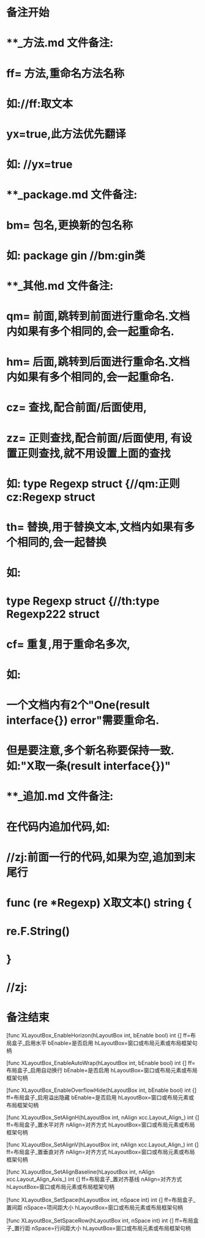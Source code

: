 # 备注开始
# **_方法.md 文件备注:
# ff= 方法,重命名方法名称
# 如://ff:取文本
#
# yx=true,此方法优先翻译
# 如: //yx=true

# **_package.md 文件备注:
# bm= 包名,更换新的包名称 
# 如: package gin //bm:gin类

# **_其他.md 文件备注:
# qm= 前面,跳转到前面进行重命名.文档内如果有多个相同的,会一起重命名.
# hm= 后面,跳转到后面进行重命名.文档内如果有多个相同的,会一起重命名.
# cz= 查找,配合前面/后面使用,
# zz= 正则查找,配合前面/后面使用, 有设置正则查找,就不用设置上面的查找
# 如: type Regexp struct {//qm:正则 cz:Regexp struct
#
# th= 替换,用于替换文本,文档内如果有多个相同的,会一起替换
# 如:
# type Regexp struct {//th:type Regexp222 struct
#
# cf= 重复,用于重命名多次,
# 如: 
# 一个文档内有2个"One(result interface{}) error"需要重命名.
# 但是要注意,多个新名称要保持一致. 如:"X取一条(result interface{})"

# **_追加.md 文件备注:
# 在代码内追加代码,如:
# //zj:前面一行的代码,如果为空,追加到末尾行
# func (re *Regexp) X取文本() string { 
# re.F.String()
# }
# //zj:
# 备注结束

[func XLayoutBox_EnableHorizon(hLayoutBox int, bEnable bool) int {]
ff=布局盒子_启用水平
bEnable=是否启用
hLayoutBox=窗口或布局元素或布局框架句柄

[func XLayoutBox_EnableAutoWrap(hLayoutBox int, bEnable bool) int {]
ff=布局盒子_启用自动换行
bEnable=是否启用
hLayoutBox=窗口或布局元素或布局框架句柄

[func XLayoutBox_EnableOverflowHide(hLayoutBox int, bEnable bool) int {]
ff=布局盒子_启用溢出隐藏
bEnable=是否启用
hLayoutBox=窗口或布局元素或布局框架句柄

[func XLayoutBox_SetAlignH(hLayoutBox int, nAlign xcc.Layout_Align_) int {]
ff=布局盒子_置水平对齐
nAlign=对齐方式
hLayoutBox=窗口或布局元素或布局框架句柄

[func XLayoutBox_SetAlignV(hLayoutBox int, nAlign xcc.Layout_Align_) int {]
ff=布局盒子_置垂直对齐
nAlign=对齐方式
hLayoutBox=窗口或布局元素或布局框架句柄

[func XLayoutBox_SetAlignBaseline(hLayoutBox int, nAlign xcc.Layout_Align_Axis_) int {]
ff=布局盒子_置对齐基线
nAlign=对齐方式
hLayoutBox=窗口或布局元素或布局框架句柄

[func XLayoutBox_SetSpace(hLayoutBox int, nSpace int) int {]
ff=布局盒子_置间距
nSpace=项间距大小
hLayoutBox=窗口或布局元素或布局框架句柄

[func XLayoutBox_SetSpaceRow(hLayoutBox int, nSpace int) int {]
ff=布局盒子_置行距
nSpace=行间距大小
hLayoutBox=窗口或布局元素或布局框架句柄
